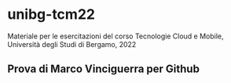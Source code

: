 # unibg-tcm22
Materiale per le esercitazioni del corso Tecnologie Cloud e Mobile, Università degli Studi di Bergamo, 2022
## Prova di Marco Vinciguerra per Github
